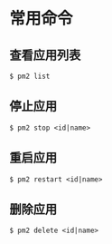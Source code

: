 # 常用命令

## 查看应用列表

```shell
$ pm2 list
```

## 停止应用

```shell
$ pm2 stop <id|name>
```

## 重启应用

```shell
$ pm2 restart <id|name>
```

## 删除应用

```shell
$ pm2 delete <id|name>
```
